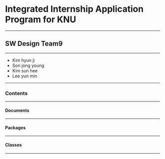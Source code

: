 # Integrated Internship Application Program for KNU
---------------------------------------------------
  
## SW Design Team9
------------------
- Kim hyun ji
- Son jong young
- Kim sun hee
- Lee yun min
------------------

### Contents
------------

#### Documents
--------------

#### Packages
-------------

#### Classes
------------
